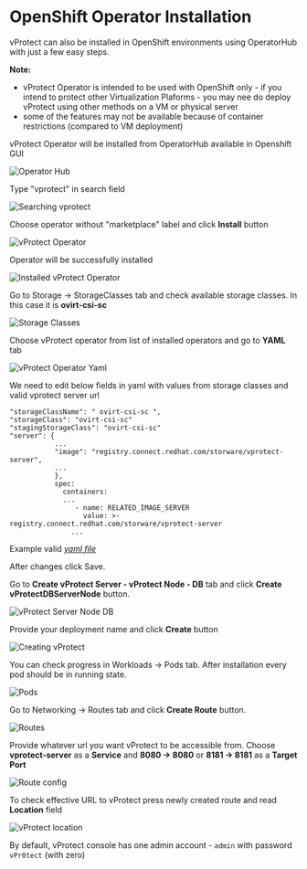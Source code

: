 # OpenShift Operator Installation

vProtect can also be installed in OpenShift environments using OperatorHub with just a few easy steps.

**Note:**

* vProtect Operator is intended to be used with OpenShift only - if you intend to protect other Virtualization Plaforms - you may nee do deploy vProtect using other methods on a VM or physical server
* some of the features may not be available because of container restrictions \(compared to VM deployment\)

vProtect Operator will be installed from OperatorHub available in Openshift GUI

![Operator Hub](../.gitbook/assets/deployment-openshift-operator_hub.jpg)

Type "vprotect" in search field

![Searching vprotect](../.gitbook/assets/deployment-openshift-vprotect_search.jpg)

Choose operator without "marketplace" label and click **Install** button

![vProtect Operator](../.gitbook/assets/deployment-openshift-vprotect_operator.jpg)

Operator will be successfully installed

![Installed vProtect Operator](../.gitbook/assets/deployment-openshift-installed_operator.jpg)

Go to Storage -&gt; StorageClasses tab and check available storage classes. In this case it is **ovirt-csi-sc**

![Storage Classes](../.gitbook/assets/deployment-openshift-storage_classes.jpg)

Choose vProtect operator from list of installed operators and go to **YAML** tab

![vProtect Operator Yaml](../.gitbook/assets/deployment-openshift-operator_yaml.jpg)

We need to edit below fields in yaml with values from storage classes and valid vprotect server url

```text
"storageClassName": " ovirt-csi-sc ",
"storageClass": "ovirt-csi-sc"
"stagingStorageClass": "ovirt-csi-sc"
"server": {
           ...
           "image": "registry.connect.redhat.com/storware/vprotect-server",
           ...
           },
           spec:
             containers:
             ...
                - name: RELATED_IMAGE_SERVER
                  value: >- registry.connect.redhat.com/storware/vprotect-server
               ...
```

Example valid [_yaml file_](https://storware-my.sharepoint.com/:u:/g/personal/a_spinek_storware_eu/ESap14S4R4xMvRr6HM44EjYB8eO3VWhog9WnD9gOiUESUg?e=qLYbDj)

After changes click Save.

Go to **Create vProtect Server - vProtect Node - DB** tab and click **Create vProtectDBServerNode** button.

![vProtect Server Node DB](../.gitbook/assets/deployment-openshift-vprotect_server_dbnodes.jpg)

Provide your deployment name and click **Create** button

![Creating vProtect](../.gitbook/assets/deployment-openshift-create_vprotect_dbnodes.jpg)

You can check progress in Workloads -&gt; Pods tab. After installation every pod should be in running state.

![Pods](../.gitbook/assets/deployment-openshift-pods.jpg)

Go to Networking -&gt; Routes tab and click **Create Route** button.

![Routes](../.gitbook/assets/deployment-openshift-routes.jpg)

Provide whatever url you want vProtect to be accessible from. Choose **vprotect-server** as a **Service** and **8080 -&gt; 8080** or **8181 -&gt; 8181** as a **Target Port**

![Route config](../.gitbook/assets/deployment-openshift-route_config.jpg)

To check effective URL to vProtect press newly created route and read **Location** field

![vProtect location](../.gitbook/assets/deployment-openshift-vprotect_full.jpg)

By default, vProtect console has one admin account - `admin` with password `vPr0tect` \(with zero\)

